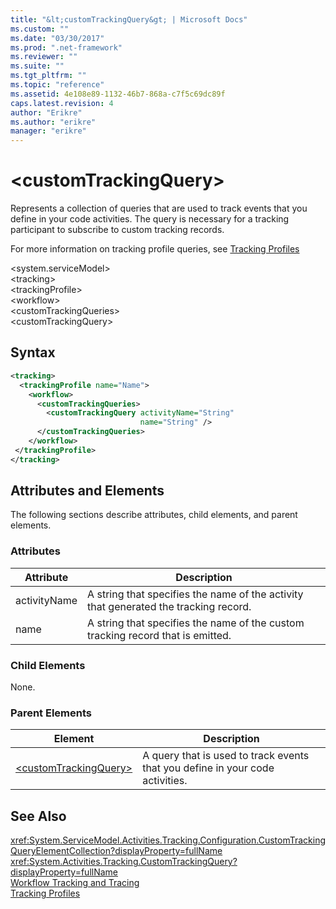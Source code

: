 ```yaml
---
title: "&lt;customTrackingQuery&gt; | Microsoft Docs"
ms.custom: ""
ms.date: "03/30/2017"
ms.prod: ".net-framework"
ms.reviewer: ""
ms.suite: ""
ms.tgt_pltfrm: ""
ms.topic: "reference"
ms.assetid: 4e108e89-1132-46b7-868a-c7f5c69dc89f
caps.latest.revision: 4
author: "Erikre"
ms.author: "erikre"
manager: "erikre"
---
```

# &lt;customTrackingQuery&gt;
Represents a collection of queries that are used to track events that you define in your code activities. The query is necessary for a tracking participant to subscribe to custom tracking records.  
  
 For more information on tracking profile queries, see [Tracking Profiles](../../../../../docs/framework/windows-workflow-foundation/tracking-profiles.md)  
  
\<system.serviceModel>  
\<tracking>  
\<trackingProfile>  
\<workflow>  
\<customTrackingQueries>  
\<customTrackingQuery>  
  
## Syntax  
  
```xml  
<tracking>
  <trackingProfile name="Name">
    <workflow>
      <customTrackingQueries>
        <customTrackingQuery activityName="String" 
                             name="String" />
      </customTrackingQueries>
    </workflow>
 </trackingProfile>
</tracking>  
```  
  
## Attributes and Elements  
 The following sections describe attributes, child elements, and parent elements.  
  
### Attributes  
  
|Attribute|Description|  
|---------------|-----------------|  
|activityName|A string that specifies the name of the activity that generated the tracking record.|  
|name|A string that specifies the name of the custom tracking record that is emitted.|  
  
### Child Elements  
 None.  
  
### Parent Elements  
  
|Element|Description|  
|-------------|-----------------|  
|[\<customTrackingQuery>](../../../../../docs/framework/configure-apps/file-schema/windows-workflow-foundation/customtrackingquery.md)|A query that is used to track events that you define in your code activities.|  
  
## See Also  
 <xref:System.ServiceModel.Activities.Tracking.Configuration.CustomTrackingQueryElementCollection?displayProperty=fullName>       
 <xref:System.Activities.Tracking.CustomTrackingQuery?displayProperty=fullName>         
 [Workflow Tracking and Tracing](../../../../../docs/framework/windows-workflow-foundation/workflow-tracking-and-tracing.md)   
 [Tracking Profiles](../../../../../docs/framework/windows-workflow-foundation/tracking-profiles.md)